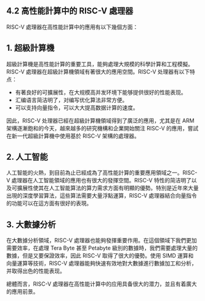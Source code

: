 ## 4.2 高性能計算中的 RISC-V 處理器

RISC-V 處理器在高性能計算中的應用有以下幾個方面：

## 1. 超級計算機

超級計算機是高性能計算的重要工具，能夠處理大規模的科學計算和工程模擬。RISC-V 處理器在超級計算機領域有著很大的應用空間。RISC-V 处理器有以下特点：

- 有著良好的可擴展性，在大规模高并发环境下能够提供很好的性能表现。
- 汇编语言简洁明了，对编写优化算法非常方便。
- 可以支持向量指令，可以大大提高数据计算的速度。

因此，RISC-V 处理器已經在超級計算機領域得到了廣泛的應用，尤其是在 ARM 架構逐漸飽和的今天，越來越多的研究機構和企業開始關注 RISC-V 的應用，嘗試在新一代超級計算機中使用基於 RISC-V 架構的處理器。

## 2. 人工智能

人工智能的火熱，到目前為止已經成為了高性能計算的重要應用領域之一。RISC-V 處理器在人工智能領域的應用也有很大的發揮空間。RISC-V 特性的简洁明了以及可擴展性使其在人工智能算法的算力需求方面有明顯的優勢。特別是近年來大量出現的深度學習算法，這些算法需要大量浮點運算，RISC-V 處理器結合向量指令的功能可以在這方面有很好的表現。

## 3. 大數據分析

在大數據分析領域，RISC-V 處理器也能夠發揮重要作用。在這個領域下我們更加需要效率，在處理 Tera Byte 甚至 Petabyte 級別的數據時，我們需要處理大量的數據，但是又要保證效率，因此 RISC-V 取得了很大的優勢。使用 SIMD 運算和向量運算等技術，RISC-V 處理器能夠快速有效地對大數據進行數據加工和分析，并取得出色的性能表现。

總體而言，RISC-V 處理器在高性能计算中的应用具备很大的潜力，並且有着廣大的應用前景。